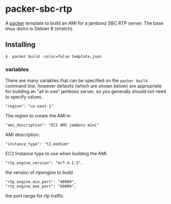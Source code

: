 # packer-sbc-rtp

A [packer](https://www.packer.io/) template to build an AMI for a jambonz SBC RTP server.  The base linux distro is Debian 9 (stretch).

## Installing 

```
$  packer build -color=false template.json
```

### variables
There are many variables that can be specified on the `packer build` command line; however defaults (which are shown below) are appropriate for building an "all in one" jambonz server, so you generally should not need to specify values.

```
"region": "us-east-1"
```
The region to create the AMI in

```
"ami_description": "EC2 AMI jambonz mini"
```
AMI description.

```
"instance_type": "t2.medium"
```
EC2 Instance type to use when building the AMI.

```
"rtp_engine_version": "mr7.4.1.5",
```
the version of rtpengine to build

```
"rtp_engine_min_port": "40000",
"rtp_engine_max_port": "60000",
```
the port range for rtp traffic
